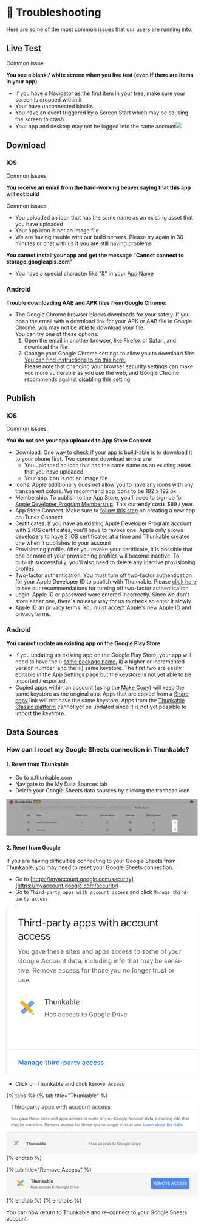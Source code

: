 # 🔎 Troubleshooting

Here are some of the most common issues that our users are running into:

## Live Test

Common issue

**You see a blank / white screen when you live test (even if there are items in your app)**

* If you have a Navigator as the first item in your tree, make sure your screen is dropped within it
* Your have unconnected blocks
* You have an event triggered by a Screen.Start which may be causing the screen to crash
* Your app and desktop may not be logged into the same account![](broken-reference)

## Download&#x20;

### iOS

Common issues

**You receive an email from the hard-working beaver saying that this app will not build**

Common issues

* You uploaded an icon that has the same name as an existing asset that you have uploaded
* Your app icon is not an image file
* We are having trouble with our build servers. Please try again in 30 minutes or chat with us if you are still having problems

**You cannot install your app and get the message "Cannot connect to storage.googleapis.com"**

* You have a special character like "&" in your [App Name](../projects/settings.md#app-name)

### Android

**Trouble downloading AAB and APK files from Google Chrome:**

* The Google Chrome browser blocks downloads for your safety. If you open the email with a download link for your APK or AAB file in Google Chrome, you may not be able to download your file. \
  You can try one of these options:
  1. Open the email in another browser, like Firefox or Safari, and download the file.
  2. Change your Google Chrome settings to allow you to download files. \
     [You can find instructions to do this here. ](https://www.businessinsider.com/how-to-stop-chrome-from-blocking-downloads)\
     Please note that changing your browser security settings can make you more vulnerable as you use the web, and Google Chrome recommends against disabling this setting.

## Publish&#x20;

### iOS

Common issues

**You do not see your app uploaded to App Store Connect**

* Download. One way to check if your app is build-able is to download it to your phone first. Two common download errors are:
  * You uploaded an icon that has the same name as an existing asset that you have uploaded
  * Your app icon is not an image file
* Icons. Apple additionally does not allow you to have any icons with any transparent colors. We recommend app icons to be 192 x 192 px
* Membership. To publish to the App Store, you'll need to sign up for [Apple Developer Program Membership](https://developer.apple.com/programs/). This currently costs $99 / year.
* App Store Connect. Make sure to [follow this step](../publish.md#step-③--create-a-new-app-in-itunes-connect) on creating a new app on iTunes Connect
* Certificates. If you have an existing Apple Developer Program account with 2 iOS certificates, you'll have to revoke one. Apple only allows developers to have 2 iOS certificates at a time and Thunkable creates one when it publishes to your account
* Provisioning profile. After you revoke your certificate, it is possible that one or more of your provisioning profiles will become inactive.  To publish successfully, you'll also need to delete any inactive provisioning profiles
* Two-factor authentication. You must turn off two-factor authentication for your Apple Developer ID to publish with Thunkable. Please [click here](https://community.thunkable.com/t/important-two-factor-authentication-publishing-to-ios-app-store-on-thunkable-cross-platform/42504) to see our recommendations for turning off two-factor authentication&#x20;
* Login. Apple ID or password were entered incorrectly.  Since we don't store either one, there's no easy way for us to check so enter it slowly
* Apple ID an privacy terms. You must accept Apple's new Apple ID and privacy terms.

### Android

**You cannot update an existing app on the Google Play Store**

* If you updating an existing app on the Google Play Store, your app will need to have the i) [same package name](./), ii) a higher or incremented version number, and the iii) same keystore. The first two are easily editable in the App Settings page but the keystore is not yet able to be imported / exported.&#x20;
* Copied apps within an account (using the [Make Copy](../make-copy.md)) will keep the same keystore as the original app. Apps that are copied from a [Share copy](../share-1.md#share-a-fully-editable-copy-of-your-app-project) link will not have the same keystore. Apps from the [Thunkable Classic platform](broken-reference) cannot yet be updated since it is not yet possible to import the keystore.

## Data Sources

### How can I reset my Google Sheets connection in Thunkable?

#### 1. Reset from Thunkable

* Go to x.thunkable.com
* Navigate to the My Data Sources tab
* Delete your Google Sheets data sources by clicking the trashcan icon

![](<../.gitbook/assets/image (215).png>)

#### 2. Reset from Google



If you are having difficulties connecting to your Google Sheets from Thunkable, you may need to reset your Google Sheets connection.

* Go to [https://myaccount.google.com/security](https://myaccount.google.com/security)
* Go to `Third-party apps with account access` and click `Manage third-party access`

![](<../.gitbook/assets/google drive security.png>)

* Click on Thunkable and click `Remove Access`

{% tabs %}
{% tab title="Thunkable" %}
![](<../.gitbook/assets/thunkable account access.png>)
{% endtab %}

{% tab title="Remove Access" %}
![](<../.gitbook/assets/Screen Shot 2022-01-12 at 10.12.19 AM.png>)
{% endtab %}
{% endtabs %}

You can now return to Thunkable and re-connect to your Google Sheets account
